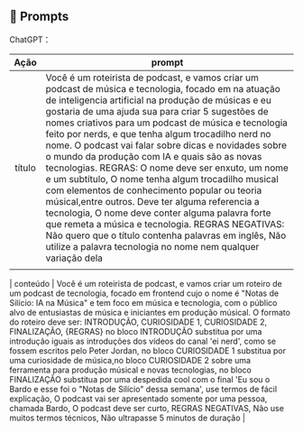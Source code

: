 ## 🧠 Prompts


ChatGPT：

|   Ação   | prompt                                                                                                                                                                                                                                                                         |
| :------: | ------------------------------------------------------------------------------------------------------------------------------------------------------------------------------------------------------------------------------------------------------------------------------ |
|  título  | Você é um roteirista de podcast, e vamos criar um podcast de música e tecnologia, focado em na atuação de inteligencia artificial na produção de músicas e eu gostaria de uma ajuda sua para criar 5 sugestões de nomes criativos para um podcast de música e tecnologia feito por nerds, e que tenha algum trocadilho nerd no nome. O podcast vai falar sobre dicas e novidades sobre o mundo da produção com IA e quais são as novas tecnologias. REGRAS: O nome deve ser enxuto, um nome e um subtítulo, O nome tenha algum trocadilho musical com elementos de conhecimento popular ou teoria músical,entre outros. Deve ter alguma referencia a tecnologia, O nome deve conter alguma palavra forte que remeta a música e tecnologia. REGRAS NEGATIVAS: Não quero que o título contenha palavras em inglês, Não utilize a palavra tecnologia no nome nem qualquer variação dela
                                                        |
                                                        
| conteúdo | Você é um roteirista de podcast, e vamos criar um  roteiro de um podcast de tecnologia, focado em frontend cujo o nome é "Notas de Silício: IA na Música" e tem foco em música e tecnologia,  com o público alvo de entusiastas de música e iniciantes em produção músical. O formato do roteiro deve ser: INTRODUÇÃO, CURIOSIDADE 1, CURIOSIDADE 2, FINALIZAÇÃO, {REGRAS} no bloco INTRODUÇÃO substitua por uma introdução iguais as introduções dos vídeos do canal 'ei nerd', como se fossem escritos pelo Peter Jordan, no bloco CURIOSIDADE 1 substitua por uma curiosidade de música,no bloco CURIOSIDADE 2 sobre uma ferramenta para produção músical e novas tecnologias, no bloco FINALIZAÇÃO substitua por uma despedida cool com o final 'Eu sou o Bardo e esse foi o "Notas de Silício" dessa semana', use termos de fácil explicação, O podcast vai ser apresentado somente por uma pessoa, chamada Bardo, O podcast deve ser curto, REGRAS NEGATIVAS, Não use muitos termos técnicos, Não ultrapasse 5 minutos de duração |
